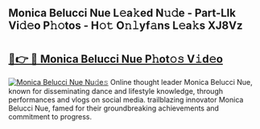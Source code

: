 ## Monica Belucci Nue L𝚎a𝚔ed N𝚞𝚍e - Part-Llk Vi𝚍𝚎o P𝚑𝚘tos - H𝚘𝚝 O𝚗𝚕yf𝚊ns L𝚎a𝚔s XJ8Vz

# <h2><a href="http://kfeksmu.oniu.top/?m=Monica+Belucci+Nue">🔗👉 🔴 Monica Belucci Nue P𝚑ot𝚘𝚜 V𝚒d𝚎o</a></h2>

[![Monica Belucci Nue Nu𝚍e𝚜](https://i.imgur.com/0qMVB7G.gif)](http://kfeksmu.oniu.top/?m=Monica+Belucci+Nue)
Online thought leader Monica Belucci Nue, known for disseminating dance and lifestyle knowledge, through performances and vlogs on social media. trailblazing innovator Monica Belucci Nue, famed for their groundbreaking achievements and commitment to progress.  
